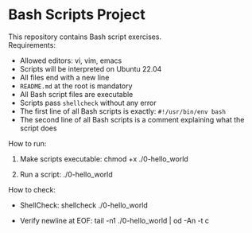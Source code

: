 # Bash Scripts Project

This repository contains Bash script exercises.  
Requirements:
- Allowed editors: vi, vim, emacs
- Scripts will be interpreted on Ubuntu 22.04
- All files end with a new line
- `README.md` at the root is mandatory
- All Bash script files are executable
- Scripts pass `shellcheck` without any error
- The first line of all Bash scripts is exactly: `#!/usr/bin/env bash`
- The second line of all Bash scripts is a comment explaining what the script does

How to run:
1. Make scripts executable:
   chmod +x ./0-hello_world

2. Run a script:
   ./0-hello_world

How to check:
- ShellCheck:
  shellcheck ./0-hello_world

- Verify newline at EOF:
  tail -n1 ./0-hello_world | od -An -t c
